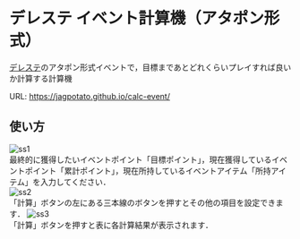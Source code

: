 # デレステ イベント計算機（アタポン形式）

[デレステ](http://cinderella.idolmaster.jp/sl-stage/)のアタポン形式イベントで，目標まであとどれくらいプレイすれば良いか計算する計算機  

URL: https://jagpotato.github.io/calc-event/

## 使い方
![ss1](https://user-images.githubusercontent.com/15711514/36797000-43a20574-1cea-11e8-9604-69089fe65c11.PNG)  
最終的に獲得したいイベントポイント「目標ポイント」，現在獲得しているイベントポイント「累計ポイント」，現在所持しているイベントアイテム「所持アイテム」を入力してください．  
![ss2](https://user-images.githubusercontent.com/15711514/36795497-84316ab6-1ce6-11e8-9dcd-e6eccba367fd.PNG)  
「計算」ボタンの左にある三本線のボタンを押すとその他の項目を設定できます．
![ss3](https://user-images.githubusercontent.com/15711514/36797062-6abb8982-1cea-11e8-91a8-0931fa1ed8c4.PNG)    
「計算」ボタンを押すと表に各計算結果が表示されます．  
